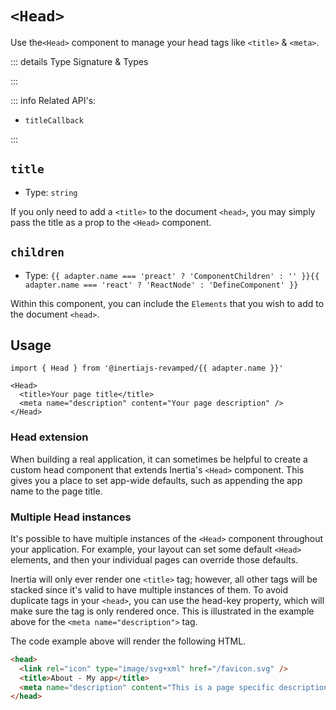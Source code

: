 <script setup lang="ts">
import { useRoute } from 'vitepress'
import { useIntegration } from '@/theme/composables/useIntegrations'

const route = useRoute()
const urlParts = route.path.slice(1).split('/')
const adapter = useIntegration(urlParts[1])
</script>

# `<Head>` <Badge type="tip" text="component" />

Use the`<Head>` component to manage your head tags like `<title>` & `<meta>`.

::: details Type Signature & Types

<AdapterWrapper :adapter="adapter.name">
  <template #preact>

```typescript
import type { ComponentChildren, FunctionComponent } from 'preact'

type InertiaHeadProps = {
  title?: string
  children?: ComponentChildren
}

type InertiaHead = FunctionComponent<InertiaHeadProps>

declare const Head: InertiaHead
```

  </template>
  <template #react>

```typescript
import type { FunctionComponent, PropsWithChildren } from 'react'

type InertiaHeadProps = PropsWithChildren<{
  title?: string
}>

type InertiaHead = FunctionComponent<InertiaHeadProps>

declare const Head: InertiaHead
```

  </template>
  <template #vue>

```typescript
type InertiaHeadProps = InstanceType<typeof Head>['$props'];

declare const Head: DefineComponent
```

  </template>
</AdapterWrapper>

:::

::: info Related API's:

- `titleCallback`

:::

## `title`

- Type: `string`

If you only need to add a `<title>` to the document `<head>`, you may simply pass the title as a prop to the `<Head>` component.

## `children`

- Type: `{{ adapter.name === 'preact' ? 'ComponentChildren' : '' }}{{ adapter.name === 'react' ? 'ReactNode' : 'DefineComponent' }}`

Within this component, you can include the `Elements` that you wish to add to the document `<head>`.

## Usage

```tsx-vue
import { Head } from '@inertiajs-revamped/{{ adapter.name }}'

<Head>
  <title>Your page title</title>
  <meta name="description" content="Your page description" />
</Head>
```

### Head extension

When building a real application, it can sometimes be helpful to create a custom head component that extends Inertia's `<Head>` component. This gives you a place to set app-wide defaults, such as appending the app name to the page title.

<AdapterWrapper :adapter="adapter.name">
  <template #preact>

::: code-group

```tsx [resources/components/head.tsx]
import { Head as InertiaHead } from '@inertiajs-revamped/preact'

const Head = ({ title, children }) => {
  return (
    <InertiaHead>
      <title>{title ? `${title} - My App` : 'My App'}</title>
      {children}
    </InertiaHead>
  )
}

export default Site
```

:::

  </template>
  <template #react>

::: code-group

```tsx [resources/components/head.tsx]
import { Head as InertiaHead } from '@inertiajs-revamped/react'

const Head = ({ title, children }) => {
  return (
    <InertiaHead>
      <title>{title ? `${title} - My App` : 'My App'}</title>
      {children}
    </InertiaHead>
  )
}

export default Site
```

:::

  </template>
  <template #vue>

::: code-group

```vue [resources/components/head.vue]
<script setup>
import { Head } from '@inertiajs-revamped/vue'

defineProps({ title: String })
</script>

<template>
  <Head :title="title ? `${title} - My App` : 'My App'">
    <slot />
  </Head>
</template>
```

:::

  </template>
</AdapterWrapper>

### Multiple Head instances

It's possible to have multiple instances of the `<Head>` component throughout your application. For example, your layout can set some default `<Head>` elements, and then your individual pages can override those defaults.

<AdapterWrapper :adapter="adapter.name">
  <template #preact>

::: code-group

```tsx [resources/layouts/layout.tsx]
import { Head } from '@inertiajs-revamped/preact'

<Head>
  <title>My app</title>
  <meta
    head-key="description"
    name="description"
    content="This is the default description"
  />
  <link rel="icon" type="image/svg+xml" href="/favicon.svg" />
</Head>
```

```tsx [resources/pages/about.tsx]
import { Head } from '@inertiajs-revamped/preact'

<Head>
  <title>About - My app</title>
  <meta
    head-key="description"
    name="description"
    content="This is a page specific description"
  />
</Head>
```

:::

  </template>
  <template #react>

::: code-group

```tsx [resources/layouts/layout.tsx]
import { Head } from '@inertiajs-revamped/react'

<Head>
  <title>My app</title>
  <meta
    head-key="description"
    name="description"
    content="This is the default description"
  />
  <link rel="icon" type="image/svg+xml" href="/favicon.svg" />
</Head>
```

```tsx [resources/pages/about.tsx]
import { Head } from '@inertiajs-revamped/react'

<Head>
  <title>About - My app</title>
  <meta
    head-key="description"
    name="description"
    content="This is a page specific description"
  />
</Head>
```

:::

  </template>
  <template #vue>

::: code-group

```tsx [resources/layouts/layout.vue]
import { Head } from '@inertiajs-revamped/vue'

<Head>
  <title>My app</title>
  <meta
    head-key="description"
    name="description"
    content="This is the default description"
  />
  <link rel="icon" type="image/svg+xml" href="/favicon.svg" />
</Head>
```

```tsx [resources/pages/about.vue]
import { Head } from '@inertiajs-revamped/vue'

<Head>
  <title>About - My app</title>
  <meta
    head-key="description"
    name="description"
    content="This is a page specific description"
  />
</Head>
```

:::

  </template>
</AdapterWrapper>

Inertia will only ever render one `<title>` tag; however, all other tags will be stacked since it's valid to have multiple instances of them. To avoid duplicate tags in your `<head>`, you can use the head-key property, which will make sure the tag is only rendered once. This is illustrated in the example above for the `<meta name="description">` tag.

The code example above will render the following HTML.

```html
<head>
  <link rel="icon" type="image/svg+xml" href="/favicon.svg" />
  <title>About - My app</title>
  <meta name="description" content="This is a page specific description" />
</head>
```
